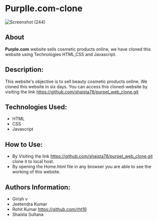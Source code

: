 # Purplle.com-clone

![Screenshot (244)](https://user-images.githubusercontent.com/64050683/131240803-8b71a06b-f347-42a7-bc8d-358658772df4.png)

## About
**Purple.com** website sells cosmetic products online, we have cloned this website using Technologies HTML,CSS and Javascript.

## Description:
This website's objective is to sell beauty cosmetic products online. We cloned this website in six days. You can access this cloned-website by visiting the link https://github.com/shaista78/purpel_web_clone.git


## Technologies Used:
- HTML
- CSS
- Javascript




## How to Use:
- By Visiting the link https://github.com/shaista78/purpel_web_clone.git clone it to local host.
- By opening the Home.html file in any browser you are able to see the working of this website.


## Authors Information:
- Girish v
- Jeetendra Kumar
- Rohit Kumar  https://github.com/rht16
- Shaista Sultana



 

